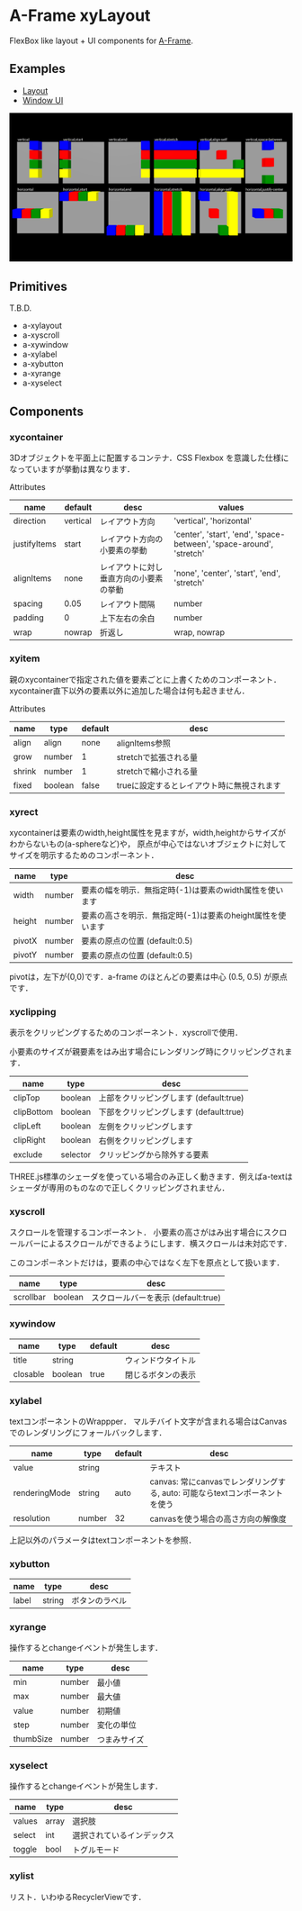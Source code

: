 # A-Frame xyLayout

FlexBox like layout + UI components for [A-Frame](https://aframe.io/).

## Examples

- [Layout](https://binzume.github.io/aframe-xylayout/examples/layout.html)
- [Window UI](https://binzume.github.io/aframe-xylayout/examples/window.html)

![Layout example](./examples/layout.png)

## Primitives

T.B.D.

- a-xylayout
- a-xyscroll
- a-xywindow
- a-xylabel
- a-xybutton
- a-xyrange
- a-xyselect

## Components

### xycontainer

3Dオブジェクトを平面上に配置するコンテナ．CSS Flexbox を意識した仕様になっていますが挙動は異なります．

Attributes

| name | default | desc | values |
| ---- | ------- | ---- | ------ |
| direction    | vertical | レイアウト方向 |'vertical', 'horizontal'|
| justifyItems | start  | レイアウト方向の小要素の挙動 | 'center', 'start', 'end', 'space-between', 'space-around', 'stretch'|
| alignItems   | none   | レイアウトに対し垂直方向の小要素の挙動 |'none', 'center', 'start', 'end', 'stretch'|
| spacing      | 0.05   | レイアウト間隔 | number |
| padding      | 0      | 上下左右の余白 | number |
| wrap         | nowrap | 折返し | wrap, nowrap |

### xyitem

親のxycontainerで指定された値を要素ごとに上書くためのコンポーネント．
xycontainer直下以外の要素以外に追加した場合は何も起きません．

Attributes

| name | type | default | desc |
| ---- | ---- | ------- | ---- |
| align  | align   | none  | alignItems参照 |
| grow   | number  | 1     | stretchで拡張される量 |
| shrink | number  | 1     | stretchで縮小される量 |
| fixed  | boolean | false | trueに設定するとレイアウト時に無視されます |

### xyrect

xycontainerは要素のwidth,height属性を見ますが，width,heightからサイズがわからないもの(a-sphereなど)や，
原点が中心ではないオブジェクトに対してサイズを明示するためのコンポーネント．

| name | type | desc |
| ---- | ---- | ---- |
| width  | number | 要素の幅を明示．無指定時(-1)は要素のwidth属性を使います |
| height | number | 要素の高さを明示．無指定時(-1)は要素のheight属性を使います |
| pivotX | number | 要素の原点の位置  (default:0.5) |
| pivotY | number | 要素の原点の位置  (default:0.5) |

pivotは，左下が(0,0)です．a-frame のほとんどの要素は中心 (0.5, 0.5) が原点です．

### xyclipping

表示をクリッピングするためのコンポーネント．xyscrollで使用．

小要素のサイズが親要素をはみ出す場合にレンダリング時にクリッピングされます．

| name | type | desc |
| ---- | ---- | ---- |
| clipTop    | boolean  | 上部をクリッピングします (default:true) |
| clipBottom | boolean  | 下部をクリッピングします (default:true) |
| clipLeft   | boolean  | 左側をクリッピングします |
| clipRight  | boolean  | 右側をクリッピングします |
| exclude    | selector | クリッピングから除外する要素 |

THREE.js標準のシェーダを使っている場合のみ正しく動きます．例えばa-textはシェーダが専用のものなので正しくクリッピングされません．

### xyscroll

スクロールを管理するコンポーネント．
小要素の高さがはみ出す場合にスクロールバーによるスクロールができるようにします．横スクロールは未対応です．

このコンポーネントだけは，要素の中心ではなく左下を原点として扱います．

| name | type | desc |
| ---- | ---- | ---- |
| scrollbar | boolean  | スクロールバーを表示 (default:true) |

### xywindow

| name | type | default | desc |
| ---- | ---- | ------- | ---- |
| title    | string   |      | ウィンドウタイトル |
| closable | boolean  | true | 閉じるボタンの表示 |

### xylabel

textコンポーネントのWrappper．
マルチバイト文字が含まれる場合はCanvasでのレンダリングにフォールバックします．

| name | type | default | desc |
| ---- | ---- | ------- | ---- |
| value         | string |      | テキスト |
| renderingMode | string | auto | canvas: 常にcanvasでレンダリングする, auto: 可能ならtextコンポーネントを使う |
| resolution    | number | 32   | canvasを使う場合の高さ方向の解像度 |

上記以外のパラメータはtextコンポーネントを参照．

### xybutton

| name | type | desc |
| ---- | ---- | ---- |
| label | string  | ボタンのラベル |

### xyrange

操作するとchangeイベントが発生します．

| name | type | desc |
| ---- | ---- | ---- |
| min   | number | 最小値 |
| max   | number | 最大値 |
| value | number | 初期値 |
| step  | number | 変化の単位 |
| thumbSize | number | つまみサイズ |

### xyselect

操作するとchangeイベントが発生します．

| name | type | desc |
| ---- | ---- | ---- |
| values | array | 選択肢 |
| select | int | 選択されているインデックス |
| toggle | bool | トグルモード |

### xylist

リスト．いわゆるRecyclerViewです．
